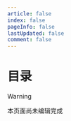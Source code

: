 ```yaml
---
article: false
index: false
pageInfo: false
lastUpdated: false
comment: false
---
```


# 目录

> [!warning]
> 本页面尚未编辑完成